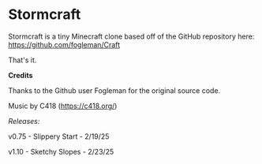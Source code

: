 
# Stormcraft
Stormcraft is a tiny Minecraft clone based off of the GitHub repository here:
https://github.com/fogleman/Craft

That's it.

**Credits**

Thanks to the Github user Fogleman for the original source code.

Music by
C418 (https://c418.org/)

*Releases:*

v0.75 - Slippery Start - 2/19/25

v1.10 - Sketchy Slopes - 2/23/25
